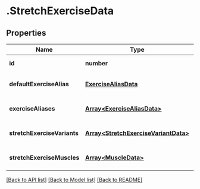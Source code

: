 # .StretchExerciseData

## Properties

Name | Type | Description | Notes
------------ | ------------- | ------------- | -------------
**id** | **number** |  | [default to undefined]
**defaultExerciseAlias** | [**ExerciseAliasData**](ExerciseAliasData.md) |  | [optional] [default to undefined]
**exerciseAliases** | [**Array&lt;ExerciseAliasData&gt;**](ExerciseAliasData.md) |  | [optional] [default to undefined]
**stretchExerciseVariants** | [**Array&lt;StretchExerciseVariantData&gt;**](StretchExerciseVariantData.md) |  | [optional] [default to undefined]
**stretchExerciseMuscles** | [**Array&lt;MuscleData&gt;**](MuscleData.md) |  | [optional] [default to undefined]


[[Back to API list]](../README.md#documentation-for-api-endpoints) [[Back to Model list]](../README.md#documentation-for-models) [[Back to README]](../README.md)
